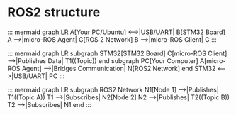 # ROS2 structure

::: mermaid
graph LR
    A[Your PC/Ubuntu] <-->|USB/UART| B[STM32 Board]
    A -->|micro-ROS Agent| C[ROS 2 Network]
    B -->|micro-ROS Client| C
:::

::: mermaid
graph LR
    subgraph STM32[STM32 Board]
        C[micro-ROS Client] -->|Publishes Data| T1((Topic))
    end
    subgraph PC[Your Computer]
        A[micro-ROS Agent] -->|Bridges Communication| N[ROS2 Network]
    end
    STM32 <-->|USB/UART| PC
:::

::: mermaid
graph LR
    subgraph ROS2 Network
        N1[Node 1] -->|Publishes| T1((Topic A))
        T1 -->|Subscribes| N2[Node 2]
        N2 -->|Publishes| T2((Topic B))
        T2 -->|Subscribes| N1
    end
:::
